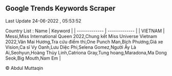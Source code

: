

## Google Trends Keywords Scraper 
 
Last Update 24-06-2022 , 05:53:52

Country List :
 Name  | Keyword |
| ------------- | ------------- |
| VIETNAM | Messi,Miss International Queen 2022,Chung kết Miss Universe Vietnam 2022,Văn Mai Hương,Tra cứu điểm thi,One Punch Man,Bích Phương,Giá xe Vision,Ca sĩ Vy Oanh,Lưu Diệc Phi,Selena Gomez,Người Ấy Là Ai,Seohyun,Hoàng Thùy Linh,Catriona Gray,Tung hoang,Maradona,Ma Dong Seok,Big Mouth,Nam Em |



© Abdul Muttaqin 
